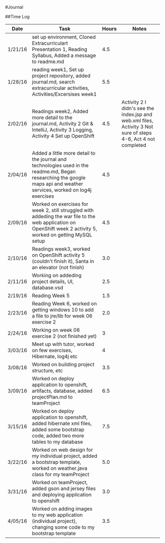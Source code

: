 #Journal

##Time Log

| Date | Task | Hours | Notes|
|------|------|-------|------|
| 1/21/16| set up environment, Cloned Extracurriculart Presentation 1, Reading Syllabus, Added a message to readme.md | 4.5 | | 
| 1/28/16| reading week1, Set up project repository, added journal.md, search extracurricular activities, Activities/Excersises week1| 5.5 | |
| 2/02/16 | Readings week2, Added more detail to the journal.md, Activity 2 Git & IntelliJ, Activity 3 Logging, Activity 4 Set up OpenShift | 4.5  | Activity 2 I didn's see the index.jsp and web.xml files, Activity 3 Not sure of steps 4-6, Act 4 not completed| 
| 2/04/16 | Added a little more detail to the journal and technologies used in the readme.md, Began researching the google maps api and weather services, worked on log4j exercises | 4.5 | |
| 2/09/16 | Worked on exercises for week 2, still struggled with addeding the war file to the web application on OpenShift week 2 activity 5, worked on getting MySQL setup | 4.5 | |
| 2/10/16 | Readings week3, worked on OpenShift activity 5 (couldn't finish it), Santa in an elevator (not finish) | 3.0 | |
| 2/11/16 | Working on addeding project details, UI, database.vsd | 2.5 | |
| 2/19/16 | Reading Week 5 | 1.5 | |
| 2/23/16 | Reading Week 6, worked on getting windows 10 to add a file to jre/lib for week 06 exercise 2 | 2.0 | |
| 2/24/16 | Working on week 06 exercise 2 (not finished yet) | 3 | |
| 3/03/16 | Meet up with tutor, worked on few exercises, Hibernate, log4j etc | 4 | |
| 3/08/16 | Worked on building project structure, etc | 3.5 | |
| 3/09/16 | Worked on deploy application to openshift, artifacts, database, added projectPlan.md to teamProject | 6.5 | |
| 3/15/16 | Worked on deploy application to openshift, added hibernate xml files, added some bootstrap code, added two more tables to my database | 7.5 | |
| 3/22/16 | Worked on web design for my individual project, added a bootstrap template, worked on weather.java class for my teamProject | 5.0 | |
| 3/31/16 | Worked on teamProject, added gson and jersey files and deploying application to openshift| 3.0 | |
| 4/05/16 | Worked on adding images to my web application (individual project), changing some code to my bootstrap template | 3.5 | |


